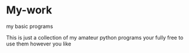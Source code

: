 # My-work
my basic programs

This is just a collection of my amateur python programs
your fully free to use them however you like
